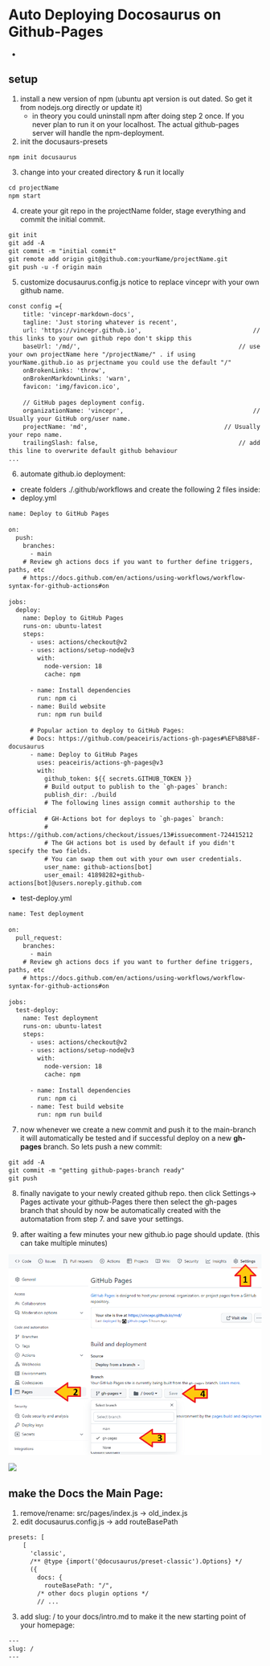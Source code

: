 # Auto Deploying Docosaurus on Github-Pages

- 

## setup
1. install a new version of npm (ubuntu apt version is out dated. So get it from nodejs.org directly or update it)
	- in theory you could uninstall npm after doing step 2 once. If you never plan to run it on your localhost. The actual github-pages server will handle the npm-deployment.
2. init the docusaurs-presets
```
npm init docusaurus
```

3. change into your created directory & run it locally
```
cd projectName
npm start
```

4. create your git repo in the projectName folder, stage everything and commit the initial commit.
```
git init
git add -A
git commit -m "initial commit"
git remote add origin git@github.com:yourName/projectName.git
git push -u -f origin main

```

5. customize docusaurus.config.js notice to replace vincepr with your own github name.
```
const config ={
	title: 'vincepr-markdown-docs',
  	tagline: 'Just storing whatever is recent',
  	url: 'https://vincepr.github.io',								// this links to your own github repo don't skipp this
  	baseUrl: '/md/',											// use your own projectName here "/projectName/" . if using yourName.github.io as prjectname you could use the default "/"
  	onBrokenLinks: 'throw',
  	onBrokenMarkdownLinks: 'warn',
  	favicon: 'img/favicon.ico',

  	// GitHub pages deployment config.
  	organizationName: 'vincepr', 									// Usually your GitHub org/user name.		
  	projectName: 'md', 										// Usually your repo name.
  	trailingSlash: false,										// add this line to overwrite default github behaviour
...	

```

6. automate github.io deployment:
- create folders ./.github/workflows and create the following 2 files inside:
- deploy.yml
```
name: Deploy to GitHub Pages

on:
  push:
    branches:
      - main
    # Review gh actions docs if you want to further define triggers, paths, etc
    # https://docs.github.com/en/actions/using-workflows/workflow-syntax-for-github-actions#on

jobs:
  deploy:
    name: Deploy to GitHub Pages
    runs-on: ubuntu-latest
    steps:
      - uses: actions/checkout@v2
      - uses: actions/setup-node@v3
        with:
          node-version: 18
          cache: npm

      - name: Install dependencies
        run: npm ci
      - name: Build website
        run: npm run build

      # Popular action to deploy to GitHub Pages:
      # Docs: https://github.com/peaceiris/actions-gh-pages#%EF%B8%8F-docusaurus
      - name: Deploy to GitHub Pages
        uses: peaceiris/actions-gh-pages@v3
        with:
          github_token: ${{ secrets.GITHUB_TOKEN }}
          # Build output to publish to the `gh-pages` branch:
          publish_dir: ./build
          # The following lines assign commit authorship to the official
          # GH-Actions bot for deploys to `gh-pages` branch:
          # https://github.com/actions/checkout/issues/13#issuecomment-724415212
          # The GH actions bot is used by default if you didn't specify the two fields.
          # You can swap them out with your own user credentials.
          user_name: github-actions[bot]
          user_email: 41898282+github-actions[bot]@users.noreply.github.com
```
- test-deploy.yml

```
name: Test deployment

on:
  pull_request:
    branches:
      - main
    # Review gh actions docs if you want to further define triggers, paths, etc
    # https://docs.github.com/en/actions/using-workflows/workflow-syntax-for-github-actions#on

jobs:
  test-deploy:
    name: Test deployment
    runs-on: ubuntu-latest
    steps:
      - uses: actions/checkout@v2
      - uses: actions/setup-node@v3
        with:
          node-version: 18
          cache: npm

      - name: Install dependencies
        run: npm ci
      - name: Test build website
        run: npm run build
```
7. now whenever we create a new commit and push it to the main-branch it will automatically be tested and if successful deploy on a new **gh-pages** branch. So lets push a new commit:
```
git add -A
git commit -m "getting github-pages-branch ready"
git push
```

8. finally navigate to your newly created github repo. then click Settings-> Pages activate your github-Pages there then select the gh-pages branch that should by now be automatically created with the automatation from step 7. and save your settings.

9. after waiting a few minutes your new github.io page should update. (this can take multiple minutes)

![screenshot](./static/img/github_screenshot.png)

![](./github_screenshot.png)


## make the Docs the Main Page:
1. remove/rename: src/pages/index.js -> old_index.js
2. edit docusaurus.config.js -> add routeBasePath
```
presets: [
    [
      'classic',
      /** @type {import('@docusaurus/preset-classic').Options} */
      ({
        docs: {
          routeBasePath: "/",
		/* other docs plugin options */
		// ...
```

3. add slug:  / to your docs/intro.md to make it the new starting point of your homepage:
```
---
slug: /
---

```